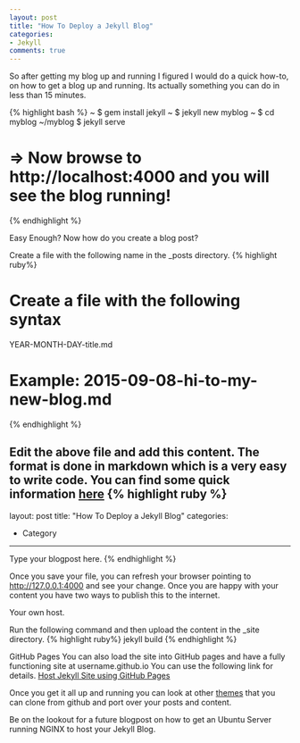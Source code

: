 ```yaml
---
layout: post
title: "How To Deploy a Jekyll Blog"
categories:
- Jekyll
comments: true
---
```

So after getting my blog up and running I figured I would do a quick how-to, on how to get a blog up and running. Its actually something you can do in less than 15 minutes.

{% highlight bash %}
~ $ gem install jekyll
~ $ jekyll new myblog
~ $ cd myblog
~/myblog $ jekyll serve
# => Now browse to http://localhost:4000 and you will see the blog running!
{% endhighlight %}

Easy Enough? Now how do you create a blog post?

Create a file with the following name in the \_posts directory.
{% highlight ruby%}
# Create a file with the following syntax
YEAR-MONTH-DAY-title.md
# Example: 2015-09-08-hi-to-my-new-blog.md
{% endhighlight %}

Edit the above file and add this content. The format is done in markdown which is a very easy to write code. You can find some quick information [here](https://help.github.com/articles/markdown-basics/)
{% highlight ruby %}
---
layout: post
title: "How To Deploy a Jekyll Blog"
categories:
- Category
---
Type your blogpost here.
{% endhighlight %}

Once you save your file, you can refresh your browser pointing to http://127.0.0.1:4000 and see your change. Once you are happy with your content you have two ways to publish this to the internet.

Your own host.

Run the following command and then upload the content in the \_site directory.
{% highlight ruby%}
jekyll build
{% endhighlight %}

GitHub Pages
You can also load the site into GitHub pages and have a fully functioning site at username.github.io
You can use the following link for details.
[Host Jekyll Site using GitHub Pages](http://jekyllrb.com/docs/github-pages/)

Once you get it all up and running you can look at other [themes](http://jekyllthemes.org/) that you can clone from github and port over your posts and content.

Be on the lookout for a future blogpost on how to get an Ubuntu Server running NGINX to host your Jekyll Blog.
